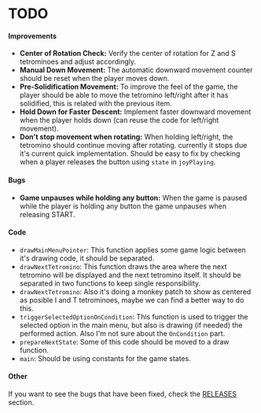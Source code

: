 # TODO

#### Improvements
- **Center of Rotation Check:** Verify the center of rotation for Z and S tetrominoes and adjust accordingly.
- **Manual Down Movement:** The automatic downward movement counter should be reset when the player moves down.
- **Pre-Solidification Movement:** To improve the feel of the game, the player should be able to move the tetromino left/right after it has solidified, this is related with the previous item.
- **Hold Down for Faster Descent:** Implement faster downward movement when the player holds down (can reuse the code for left/right movement).
- **Don't stop movement when rotating:** When holding left/right, the tetromino should continue moving after rotating. currently it stops due it's current quick implementation. Should be easy to fix by checking when a player releases the button using `state` in `joyPlaying`.

#### Bugs
- **Game unpauses while holding any button:** When the game is paused while the player is holding any button the game unpauses when releasing START.

#### Code
- `drawMainMenuPointer`: This function applies some game logic between it's drawing code, it should be separated.
- `drawNextTetromino`: This function draws the area where the next tetromino will be displayed and the next tetromino itself. It should be separated in two functions to keep single responsibility.
- `drawNextTetromino`: Also it's doing a monkey patch to show as centered as posible I and T tetrominoes, maybe we can find a better way to do this.
- `triggerSelectedOptionOnCondition`: This function is used to trigger the selected option in the main menu, but also is drawing (if needed) the performed action. Also I'm not sure about the `OnCondition` part.
- `prepareNextState`: Some of this code should be moved to a draw function.
- `main`: Should be using constants for the game states.

#### Other
 If you want to see the bugs that have been fixed, check the [RELEASES](https://github.com/danisc23/genesis-megatetris/releases) section.